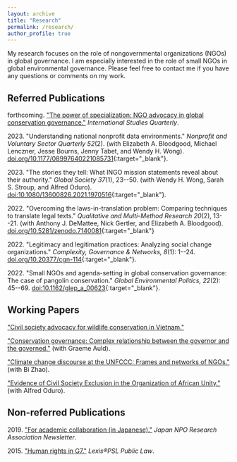 ```yaml
---
layout: archive
title: "Research"
permalink: /research/
author_profile: true
---
```


My research focuses on the role of nongovernmental organizations (NGOs) in global governance. I am especially interested in the role of small NGOs in global environmental governance. Please feel free to contact me if you have any questions or comments on my work.

## Referred Publications

forthcoming\. ["The power of specialization: NGO advocacy in global conservation governance."](../research/paper6/) *International Studies Quarterly*.

2023\. "Understanding national nonprofit data environments." *Nonprofit and Voluntary Sector Quarterly 52*(2). (with Elizabeth A\. Bloodgood, Michael Lenczner, Jesse Bourns, Jenny Tabet, and Wendy H\. Wong). [doi.org/10.1177/08997640221085731](https://journals.sagepub.com/doi/10.1177/08997640221085731){:target="_blank"}.

2023\. "The stories they tell: What INGO mission statements reveal about their authority." *Global Society 37*(1), 23--50. (with Wendy H\. Wong, Sarah S\. Stroup, and Alfred Oduro). [doi:10.1080/13600826.2021.1970516](https://doi.org/10.1080/13600826.2021.1970516){:target="_blank"}.

2022\. "Overcoming the laws-in-translation problem: Comparing techniques to translate legal texts." *Qualitative and Multi-Method Research 20*(2), 13--21. (with Anthony J\. DeMattee, Nick Gertler, and Elizabeth A\. Bloodgood). [doi.org/10.5281/zenodo.7140081](https://doi.org/10.5281/zenodo.7140081){:target="_blank"}

2022\. "Legitimacy and legitimation practices: Analyzing social change organizations." *Complexity, Governance & Networks, 8*(1): 1--24. [doi.org/10.20377/cgn-114](https://ubp.uni-bamberg.de/ojs/index.php/cgn/article/view/114){:target="_blank"}.

2022\. "Small NGOs and agenda-setting in global conservation governance: The case of pangolin conservation." *Global Environmental Politics, 22*(2): 45--69. [doi:10.1162/glep_a_00623](https://doi.org/10.1162/glep_a_00623){:target="_blank"}.

## Working Papers

["Civil society advocacy for wildlife conservation in Vietnam."](../research/paper10/)

["Conservation governance: Complex relationship between the governor and the governed."](../research/paper7/) (with Graeme Auld).

["Climate change discourse at the UNFCCC: Frames and networks of NGOs."](../research/paper8/) (with Bi Zhao).

["Evidence of Civil Society Exclusion in the Organization of African Unity."](../research/paper9/) (with Alfred Oduro).

## Non-referred Publications

2019\. ["For academic collaboration (in Japanese)."](https://takumishibaike.github.io/files/shibaike_janporanews.pdf) *Japan NPO Research Association Newsletter*.

2015\. ["Human rights in G7."](https://takumishibaike.github.io/files/shibaike_lexis.pdf) *Lexis&reg;PSL Public Law*.